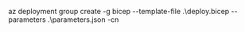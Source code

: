 az deployment group create -g bicep --template-file .\deploy.bicep --parameters .\parameters.json -cn